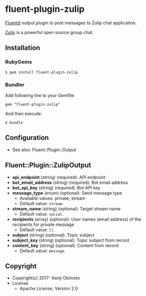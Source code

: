 # fluent-plugin-zulip

[Fluentd](http://fluentd.org/) output plugin to post messages to Zulip chat application.

[Zulip](https://zulip.org/) is a powerful open source group chat.

## Installation

### RubyGems

```
$ gem install fluent-plugin-zulip
```

### Bundler

Add following line to your Gemfile:

```
gem "fluent-plugin-zulip"
```

And then execute:

```
$ bundle
```

## Configuration

* See also: Fluent::Plugin::Output

## Fluent::Plugin::ZulipOutput

* **api_endpoint** (string) (required): API endpoint
* **bot_email_address** (string) (required): Bot email address
* **bot_api_key** (string) (required): Bot API key
* **message_type** (enum) (optional): Send message type
  * Available values: private, stream
  * Default value: `stream`.
* **stream_name** (string) (optional): Target stream name
  * Default value: `social`.
* **recipients** (array) (optional): User names (email address) of the recipients for private message
  * Default value: `[]`.
* **subject** (string) (optional): Topic subject
* **subject_key** (string) (optional): Topic subject from record
* **content_key** (string) (optional): Content from record
  * Default value: `message`.

## Copyright

* Copyright(c) 2017- Kenji Okimoto
* License
  * Apache License, Version 2.0
